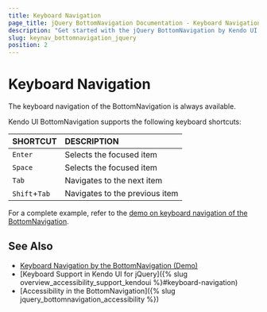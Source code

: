 ```yaml
---
title: Keyboard Navigation
page_title: jQuery BottomNavigation Documentation - Keyboard Navigation
description: "Get started with the jQuery BottomNavigation by Kendo UI and learn about the accessibility support it provides through its keyboard navigation functionality."
slug: keynav_bottomnavigation_jquery
position: 2
---
```


# Keyboard Navigation

The keyboard navigation of the BottomNavigation is always available.

Kendo UI BottomNavigation supports the following keyboard shortcuts:

| SHORTCUT						| DESCRIPTION				                                                        |
|:---                 |:---                                                                                |
| `Enter`             | Selects the focused item|
| `Space`             | Selects the focused item|
| `Tab`               | Navigates to the next item|
| `Shift`+`Tab`    | Navigates to the previous item|

For a complete example, refer to the [demo on keyboard navigation of the BottomNavigation](https://demos.telerik.com/kendo-ui/bottomnavigation/keyboard-navigation).

## See Also

* [Keyboard Navigation by the BottomNavigation (Demo)](https://demos.telerik.com/kendo-ui/bottomnavigation/keyboard-navigation)
* [Keyboard Support in Kendo UI for jQuery]({% slug overview_accessibility_support_kendoui %}#keyboard-navigation)
* [Accessibility in the BottomNavigation]({% slug jquery_bottomnavigation_accessibility %})
